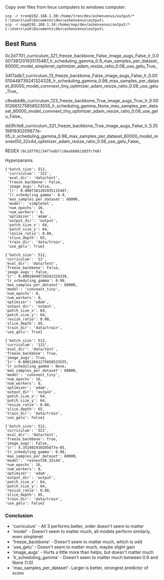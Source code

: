 Copy over files from linux computers to windows computer:

```
scp -r tren@192.168.1.30:/home/tren/dev/ashenvenus/output/* C:\Users\ook\Documents\dev\ashenvenus\output\
scp -r oop@192.168.1.34:/home/oop/dev/ashenvenus/output/* C:\Users\ook\Documents\dev\ashenvenus\output\
```

## Best Runs

0c2d7701_curriculum_321_freeze_backbone_False_image_augs_False_lr_0.0007381201935115487_lr_scheduling_gamma_0.9_max_samples_per_dataset_60000_model_simplenet_optimizer_adam_resize_ratio_0.08_use_gelu_True_

34f7adb7_curriculum_13_freeze_backbone_False_image_augs_False_lr_0.00010448739241324328_lr_scheduling_gamma_0.98_max_samples_per_dataset_60000_model_convnext_tiny_optimizer_adam_resize_ratio_0.08_use_gelu_True_

c8eabb8b_curriculum_123_freeze_backbone_True_image_augs_True_lr_0.00012661275858523555_lr_scheduling_gamma_None_max_samples_per_dataset_60000_model_convnext_tiny_optimizer_adam_resize_ratio_0.08_use_gelu_False_

dd3fcfe8_curriculum_321_freeze_backbone_True_image_augs_False_lr_5.351981930205677e-05_lr_scheduling_gamma_0.98_max_samples_per_dataset_60000_model_resnext50_32x4d_optimizer_adam_resize_ratio_0.08_use_gelu_False_

REGEX `(0c2d7701|34f7adb7|c8eabb8b|dd3fcfe8)`

Hyperparams

```
{'batch_size': 512,
 'curriculum': '321',
 'eval_dir': 'data/test',
 'freeze_backbone': False,
 'image_augs': False,
 'lr': 0.0007381201935115487,
 'lr_scheduling_gamma': 0.9,
 'max_samples_per_dataset': 60000,
 'model': 'simplenet',
 'num_epochs': 16,
 'num_workers': 0,
 'optimizer': 'adam',
 'output_dir': 'output',
 'patch_size_x': 64,
 'patch_size_y': 64,
 'resize_ratio': 0.08,
 'slice_depth': 65,
 'train_dir': 'data/train',
 'use_gelu': True}
 ```

 ```
{'batch_size': 512,
 'curriculum': '13',
 'eval_dir': 'data/test',
 'freeze_backbone': False,
 'image_augs': False,
 'lr': 0.00010448739241324328,
 'lr_scheduling_gamma': 0.98,
 'max_samples_per_dataset': 60000,
 'model': 'convnext_tiny',
 'num_epochs': 8,
 'num_workers': 0,
 'optimizer': 'adam',
 'output_dir': 'output',
 'patch_size_x': 64,
 'patch_size_y': 64,
 'resize_ratio': 0.08,
 'slice_depth': 65,
 'train_dir': 'data/train',
 'use_gelu': True}
 ```

 ```
{'batch_size': 512,
 'curriculum': '123',
 'eval_dir': 'data/test',
 'freeze_backbone': True,
 'image_augs': True,
 'lr': 0.00012661275858523555,
 'lr_scheduling_gamma': None,
 'max_samples_per_dataset': 60000,
 'model': 'convnext_tiny',
 'num_epochs': 16,
 'num_workers': 0,
 'optimizer': 'adam',
 'output_dir': 'output',
 'patch_size_x': 64,
 'patch_size_y': 64,
 'resize_ratio': 0.08,
 'slice_depth': 65,
 'train_dir': 'data/train',
 'use_gelu': False}
 ```

 ```
{'batch_size': 512,
 'curriculum': '321',
 'eval_dir': 'data/test',
 'freeze_backbone': True,
 'image_augs': False,
 'lr': 5.351981930205677e-05,
 'lr_scheduling_gamma': 0.98,
 'max_samples_per_dataset': 60000,
 'model': 'resnext50_32x4d',
 'num_epochs': 16,
 'num_workers': 0,
 'optimizer': 'adam',
 'output_dir': 'output',
 'patch_size_x': 64,
 'patch_size_y': 64,
 'resize_ratio': 0.08,
 'slice_depth': 65,
 'train_dir': 'data/train',
 'use_gelu': False}
 ```

 ### Conclusion

- 'curriculum' - All 3 performs better, order doesn't seem to matter
- 'model' - Doesn't seem to matter much, all models perform similarly, even simplenet
- 'freeze_backbone' - Doesn't seem to matter much, which is odd
- 'use_gelu' - Doesn't seem to matter much, maybe slight gain
- 'image_augs' - Hurts a little more than helps, but doesn't matter much
- 'lr_scheduling_gamma' - Doesn't seem to matter much between 0.9 and None (1.0)
- 'max_samples_per_dataset'- Larger is better, strongest predictor of score
